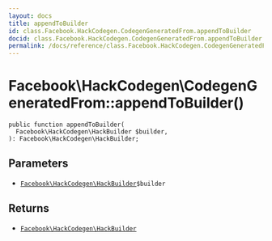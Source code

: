 ```yaml
---
layout: docs
title: appendToBuilder
id: class.Facebook.HackCodegen.CodegenGeneratedFrom.appendToBuilder
docid: class.Facebook.HackCodegen.CodegenGeneratedFrom.appendToBuilder
permalink: /docs/reference/class.Facebook.HackCodegen.CodegenGeneratedFrom.appendToBuilder/
---
```

# Facebook\\HackCodegen\\CodegenGeneratedFrom::appendToBuilder()




``` Hack
public function appendToBuilder(
  Facebook\HackCodegen\HackBuilder $builder,
): Facebook\HackCodegen\HackBuilder;
```




## Parameters




* [` Facebook\HackCodegen\HackBuilder `](<class.Facebook.HackCodegen.HackBuilder.md>)`` $builder ``




## Returns




- [` Facebook\HackCodegen\HackBuilder `](<class.Facebook.HackCodegen.HackBuilder.md>)